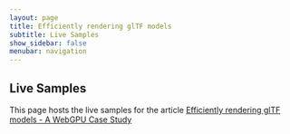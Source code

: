 ```yaml
---
layout: page
title: Efficiently rendering glTF models
subtitle: Live Samples
show_sidebar: false
menubar: navigation
---
```


## Live Samples

This page hosts the live samples for the article [Efficiently rendering glTF models - A WebGPU Case Study](https://toji.dev/webgpu-gltf-case-study/)